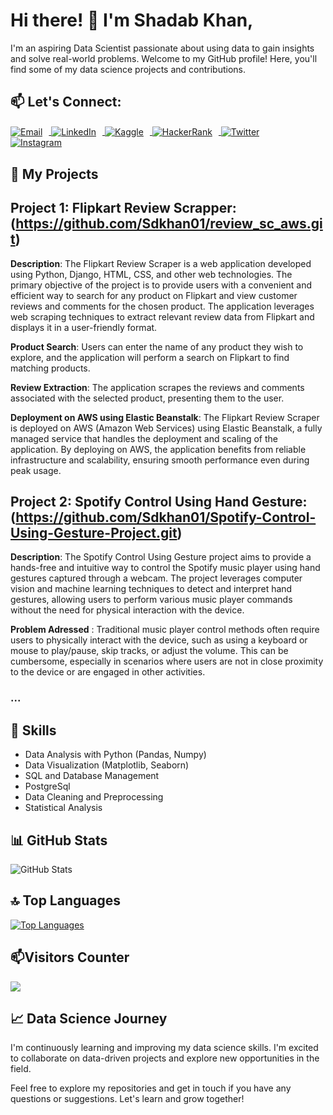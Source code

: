 # Hi there! 👋 I'm Shadab Khan,

I'm an aspiring Data Scientist passionate about using data to gain insights and solve real-world problems. Welcome to my GitHub profile! Here, you'll find some of my data science projects and contributions.


## 📫 Let's Connect: 

<p align="left">
  <a href="mailto:khanshadab7860000.com" target="_blank">
    <img src="https://img.icons8.com/color/48/000000/gmail-new.png" alt="Email" style="vertical-align: middle; margin-right: 10px;" />
  </a>
  <a href="https://www.linkedin.com/in/shadab-khan-88a632264/" target="_blank">
    <img src="https://img.icons8.com/color/48/000000/linkedin.png" alt="LinkedIn" style="vertical-align: middle; margin-right: 10px;" />
  </a>
  <a href="https://www.kaggle.com/shadabkhan07" target="_blank">
    <img src="https://img.icons8.com/color/48/000000/kaggle.png" alt="Kaggle" style="vertical-align: middle; margin-right: 10px;" />
  </a>
  <a href="https://www.hackerrank.com/khanshadab786001" target="_blank">
    <img src="https://img.icons8.com/color/48/000000/hackerrank.png" alt="HackerRank" style="vertical-align: middle; margin-right: 10px;" />
  </a>
  <a href="https://twitter.com/SDKhan07?t=u3yyWrz7kYdGWfHyRramxQ&s=08" target="_blank">
    <img src="https://img.icons8.com/color/48/000000/twitter.png" alt="Twitter" style="vertical-align: middle; margin-right: 10px;" />
  </a>
 <a href="https://www.instagram.com/_beingshadabkhan_/" target="_blank">
    <img src="https://img.icons8.com/color/48/000000/instagram-new.png" alt="Instagram" style="vertical-align: middle; margin-right: 10px;" />
  </a>
</p>




## 🔭 My Projects

## Project 1: Flipkart Review Scrapper:(https://github.com/Sdkhan01/review_sc_aws.git)

**Description**:
The Flipkart Review Scraper is a web application developed using Python, Django, HTML, CSS, and other web technologies. The primary objective of the project is to provide users with a convenient and efficient way to search for any product on Flipkart and view customer reviews and comments for the chosen product. The application leverages web scraping techniques to extract relevant review data from Flipkart and displays it in a user-friendly format.

**Product Search**: Users can enter the name of any product they wish to explore, and the application will perform a search on Flipkart to find matching products.

**Review Extraction**: The application scrapes the reviews and comments associated with the selected product, presenting them to the user.

**Deployment on AWS using Elastic Beanstalk**:
The Flipkart Review Scraper is deployed on AWS (Amazon Web Services) using Elastic Beanstalk, a fully managed service that handles the deployment and scaling of the application. By deploying on AWS, the application benefits from reliable infrastructure and scalability, ensuring smooth performance even during peak usage.

## Project 2: Spotify Control Using Hand Gesture:(https://github.com/Sdkhan01/Spotify-Control-Using-Gesture-Project.git)

**Description**: The Spotify Control Using Gesture project aims to provide a hands-free and intuitive way to control the Spotify music player using hand gestures captured through a webcam. The project leverages computer vision and machine learning techniques to detect and interpret hand gestures, allowing users to perform various music player commands without the need for physical interaction with the device.

**Problem Adressed** : Traditional music player control methods often require users to physically interact with the device, such as using a keyboard or mouse to play/pause, skip tracks, or adjust the volume. This can be cumbersome, especially in scenarios where users are not in close proximity to the device or are engaged in other activities.



### ...

## 🌱 Skills

- Data Analysis with Python (Pandas, Numpy)
- Data Visualization (Matplotlib, Seaborn)
- SQL and Database Management
- PostgreSql
- Data Cleaning and Preprocessing
- Statistical Analysis

## 📊 GitHub Stats

![GitHub Stats](https://github-readme-stats.vercel.app/api?username=Sdkhan01&show_icons=true&theme=dark)

## 🔝 Top Languages

[![Top Languages](https://github-readme-stats.vercel.app/api/top-langs/?username=Sdkhan01&layout=compact&theme=dark)](https://github.com/yourusername)

## 📫Visitors Counter

![](https://komarev.com/ghpvc/?username=Sdkhan01&color=green)



## 📈 Data Science Journey

I'm continuously learning and improving my data science skills. I'm excited to collaborate on data-driven projects and explore new opportunities in the field.

Feel free to explore my repositories and get in touch if you have any questions or suggestions. Let's learn and grow together!

